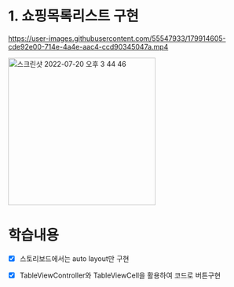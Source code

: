 # 1. 쇼핑목록리스트 구현 


https://user-images.githubusercontent.com/55547933/179914605-cde92e00-714e-4a4e-aac4-ccd90345047a.mp4

<img width="300" alt="스크린샷 2022-07-20 오후 3 44 46" src="https://user-images.githubusercontent.com/55547933/179915297-08d3591e-dec9-49ae-9224-53f46fbf3a27.png">


# 학습내용

- [x] 스토리보드에서는 auto layout만 구현
- [x] TableViewController와 TableViewCell을 활용하여 코드로 버튼구현 



